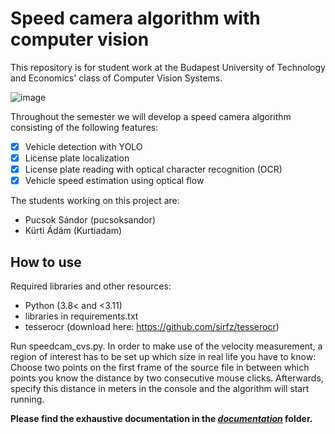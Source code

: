 # Speed camera algorithm with computer vision

This repository is for student work at the Budapest University of Technology and Economics' class of Computer Vision Systems.

![image](https://github.com/Kurtiadam/speedcam_cvs/assets/98428367/51f2c69d-5758-4fde-9175-7b40dd9e4655)


Throughout the semester we will develop a speed camera algorithm consisting of the following features:
- [x] Vehicle detection with YOLO
- [x] License plate localization
- [x] License plate reading with optical character recognition (OCR)
- [x] Vehicle speed estimation using optical flow

The students working on this project are:
- Pucsok Sándor (pucsoksandor)
- Kürti Ádám (Kurtiadam)

## How to use 
Required libraries and other resources:
- Python (3.8< and <3.11)
- libraries in requirements.txt
- tesserocr (download here: https://github.com/sirfz/tesserocr)

Run speedcam_cvs.py. 
In order to make use of the velocity measurement, a region of interest has to be set up which size in real life you have to know: Choose two points on the first frame of the source file in between which points you know the distance by two consecutive mouse clicks. Afterwards, specify this distance in meters in the console and the algorithm will start running.

**Please find the exhaustive documentation in the [_documentation_](https://github.com/Kurtiadam/speedcam_cvs/tree/main/documentation) folder.**
